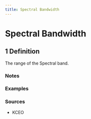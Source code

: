 ```yaml
---
title: Spectral Bandwidth
---
```


# Spectral Bandwidth

## 1 Definition

The range of the Spectral band.

### Notes 

### Examples 

### Sources
- KCEO